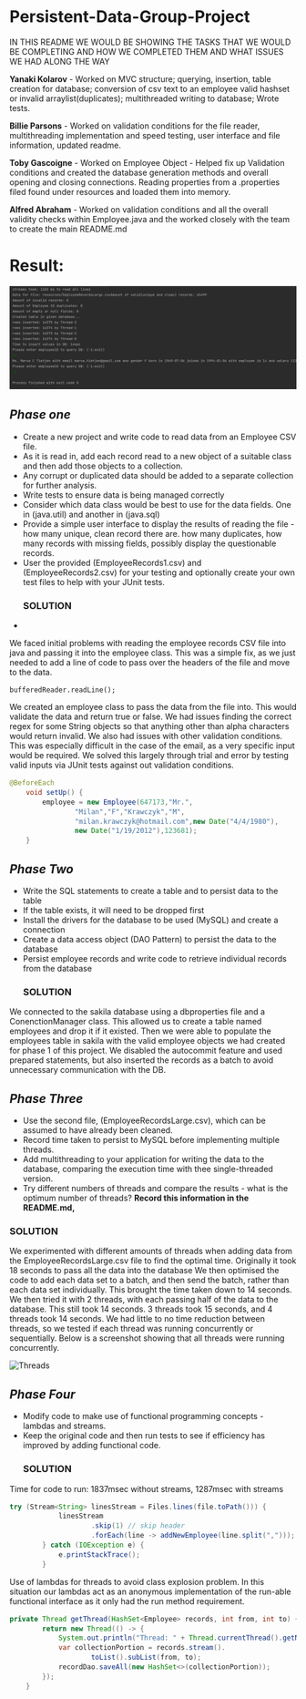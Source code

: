 # **Persistent-Data-Group-Project**

IN THIS README WE  WOULD BE SHOWING THE TASKS THAT WE WOULD BE COMPLETING AND HOW WE COMPLETED THEM AND WHAT ISSUES WE HAD ALONG THE WAY

**Yanaki Kolarov** - Worked on MVC structure; querying, insertion, table creation for database; conversion of csv text to an employee valid hashset or invalid arraylist(duplicates); multithreaded writing to database; Wrote tests.

**Billie Parsons** - Worked on validation conditions for the file reader, multithreading implementation and speed testing, user interface and file information, updated readme. 

**Toby Gascoigne** - Worked on Employee Object - Helped fix up Validation conditions and created the database generation methods and overall opening and closing connections. Reading properties from a .properties filed found under resources and loaded them into memory.

**Alfred Abraham** - Worked on validation conditions and all the overall validity checks within Employee.java and the worked closely with the team to create the main README.md

# Result: 
![Result from running the code](resources/app_result.png)

## *Phase one*

- Create a new project and write code to read data from an Employee CSV file.
- As it is read in, add each record read to a new object of a suitable class and then add those objects to a collection.
- Any corrupt or duplicated data should be added to a separate collection for further analysis.
- Write tests to ensure data is being managed correctly
- Consider which data class would be best to use for the data fields. One in (java.util) and another in (java.sql)
- Provide a simple user interface to display the results of reading the file - how many unique, clean record there are. how many duplicates, how many records with missing fields, possibly display the questionable records.
- User the provided (EmployeeRecords1.csv) and (EmployeeRecords2.csv) for your testing and optionally create your own test files to help with your JUnit tests.
  ### **SOLUTION**
- 
We faced initial problems with reading the employee records CSV file into java and passing it into the employee class.
This was a simple fix, as we just needed to add a line of code to pass over the headers of the file and move to the data.
````BufferedReader bufferedReader = new BufferedReader(fileReader))
bufferedReader.readLine();
````

We created an employee class to pass the data from the file into. This would validate the data and return true or false.
We had issues finding the correct regex for some String objects so that anything other than alpha characters would return invalid.
We also had issues with other validation conditions.
This was especially difficult in the case of the email, as a very specific input would be required.
We solved this largely through trial and error by testing valid inputs via JUnit tests against out validation conditions.
```` java
@BeforeEach
    void setUp() {
        employee = new Employee(647173,"Mr.",
                "Milan","F","Krawczyk","M",
                "milan.krawczyk@hotmail.com",new Date("4/4/1980"),
                new Date("1/19/2012"),123681);
    }
````

## *Phase Two* 

- Write the SQL statements to create a table and to persist data to the table
- If the table exists, it will need to be dropped first
- Install the drivers for the database to be used (MySQL) and create a connection
- Create a data access object (DAO Pattern) to persist the data to the database
- Persist employee records and write code to retrieve individual records from the database
  ### **SOLUTION**
We connected to the sakila database using a dbproperties file and a ConenctionManager class. This allowed us to
create a table named employees and drop it if it existed. Then we were able to populate the employees table in 
sakila with the valid employee objects we had created for phase 1 of this project. We disabled the autocommit feature
and used prepared statements, but also inserted the records as a batch to avoid unnecessary communication with the DB.


## *Phase Three*
- Use the second file, (EmployeeRecordsLarge.csv), which can be assumed to have already been cleaned.
- Record time taken to persist to MySQL before implementing multiple threads.
- Add multithreading to your application for writing the data to the database, comparing the execution time with thee single-threaded version.
- Try different numbers of threads and compare the results - what is the optimum number of threads? **Record this information in the README.md,**

### **SOLUTION**
We experimented with different amounts of threads when adding data from the EmployeeRecordsLarge.csv file to find the optimal time.
Originally it took 18 seconds to pass all the data into the database
We then optimised the code to add each data set to a batch, and then send the batch, rather than each data set individually.
This brought the time taken down to 14 seconds.
We then tried it with 2 threads, with each passing half of the data to the database. This still took 14 seconds.
3 threads took 15 seconds, and 4 threads took 14 seconds.
We had little to no time reduction between threads, so we tested if each thread was running concurrently or sequentially.
Below is a screenshot showing that all threads were running concurrently.

![Threads](https://media.discordapp.net/attachments/996431230880993453/997501085629562930/unknown.png?width=1280&height=903)




## *Phase Four*
- Modify code to make use of functional programming concepts - lambdas and streams.
- Keep the original code and then run tests to see if efficiency has improved by adding functional code.
  ### **SOLUTION**
Time for code to run: 1837msec without streams, 1287msec with streams
```` java
try (Stream<String> linesStream = Files.lines(file.toPath())) {
            linesStream
                    .skip(1) // skip header
                    .forEach(line -> addNewEmployee(line.split(",")));
        } catch (IOException e) {
            e.printStackTrace();
        }
````
Use of lambdas for threads to avoid class explosion problem. In this situation our lambdas act as an anonymous implementation of the run-able functional interface as it only had the run method requirement. 
```` java
private Thread getThread(HashSet<Employee> records, int from, int to) {
        return new Thread(() -> {
            System.out.println("Thread: " + Thread.currentThread().getName());
            var collectionPortion = records.stream().
                    toList().subList(from, to);
            recordDao.saveAll(new HashSet<>(collectionPortion));
        });
    }
````

